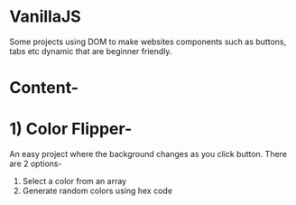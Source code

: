 # VanillaJS
Some projects using DOM to make websites components such as buttons, tabs etc dynamic that are beginner friendly.

# Content-

# 1) Color Flipper-
An easy project where the background changes as you click button. There are 2 options-
1) Select a color from an array
2) Generate random colors using hex code
